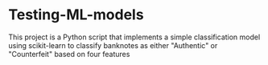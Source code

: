 # Testing-ML-models
This project is a Python script that implements a simple classification model using scikit-learn to classify banknotes as either "Authentic" or "Counterfeit" based on four features
